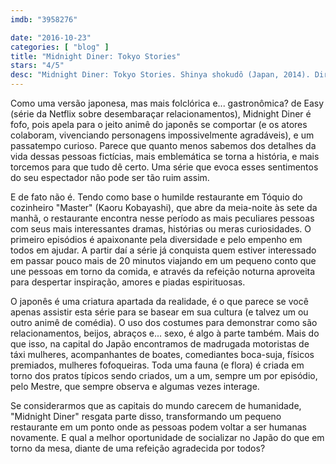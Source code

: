 ```yaml
---
imdb: "3958276"

date: "2016-10-23"
categories: [ "blog" ]
title: "Midnight Diner: Tokyo Stories"
stars: "4/5"
desc: "Midnight Diner: Tokyo Stories. Shinya shokudô (Japan, 2014). Dirigido por Joji Matsuoka. Escrito por Yarô Abe, Katsuhiko Manabe, Kensaku Kojima, Joji Matsuoka. Com Kaoru Kobayashi (Master), Saki Takaoka (Tamako Kawashima), Tokio Emoto (Hajime Nishida), Hiroyuki Motoi, Akira Sagara, Mikako Tabe (Michiru Kuriyama), Kiyohiko Shibukawa (Tadao), Mitsuki Tanimura, Yoshiyuki Morishita."
---
```

Como uma versão japonesa, mas mais folclórica e... gastronômica? de Easy (série da Netflix sobre desembaraçar relacionamentos), Midnight Diner é fofo, pois apela para o jeito animê do japonês se comportar (e os atores colaboram, vivenciando personagens impossivelmente agradáveis), e um passatempo curioso. Parece que quanto menos sabemos dos detalhes da vida dessas pessoas fictícias, mais emblemática se torna a história, e mais torcemos para que tudo dê certo. Uma série que evoca esses sentimentos do seu espectador não pode ser tão ruim assim.

E de fato não é. Tendo como base o humilde restaurante em Tóquio do cozinheiro "Master" (Kaoru Kobayashi), que abre da meia-noite às sete da manhã, o restaurante encontra nesse período as mais peculiares pessoas com seus mais interessantes dramas, histórias ou meras curiosidades. O primeiro episódios é apaixonante pela diversidade e pelo empenho em todos em ajudar. A partir daí a série já conquista quem estiver interessado em passar pouco mais de 20 minutos viajando em um pequeno conto que une pessoas em torno da comida, e através da refeição noturna aproveita para despertar inspiração, amores e piadas espirituosas.

O japonês é uma criatura apartada da realidade, é o que parece se você apenas assistir esta série para se basear em sua cultura (e talvez um ou outro animê de comédia). O uso dos costumes para demonstrar como são relacionamentos, beijos, abraços e... sexo, é algo à parte também. Mais do que isso, na capital do Japão encontramos de madrugada motoristas de táxi mulheres, acompanhantes de boates, comediantes boca-suja, físicos premiados, mulheres fofoqueiras. Toda uma fauna (e flora) é criada em torno dos pratos típicos sendo criados, um a um, sempre um por episódio, pelo Mestre, que sempre observa e algumas vezes interage.

Se considerarmos que as capitais do mundo carecem de humanidade, "Midnight Diner" resgata parte disso, transformando um pequeno restaurante em um ponto onde as pessoas podem voltar a ser humanas novamente. E qual a melhor oportunidade de socializar no Japão do que em torno da mesa, diante de uma refeição agradecida por todos?
